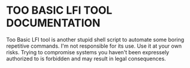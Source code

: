 # TOO  BASIC  LFI  TOOL  DOCUMENTATION

Too Basic LFI tool is another stupid shell script to automate some boring repetitive commands. 
I'm not responsible for its use. Use it at your own risks. 
Trying to compromise systems you haven't been expressely authorized to is forbidden and may result in legal consequences.
